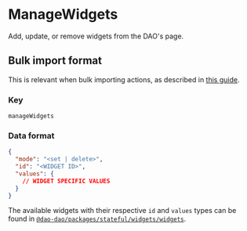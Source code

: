 # ManageWidgets

Add, update, or remove widgets from the DAO's page.

## Bulk import format

This is relevant when bulk importing actions, as described in [this
guide](https://github.com/DA0-DA0/dao-dao-ui/wiki/Bulk-importing-actions).

### Key

`manageWidgets`

### Data format

```json
{
  "mode": "<set | delete>",
  "id": "<WIDGET ID>",
  "values": {
    // WIDGET SPECIFIC VALUES
  }
}
```

The available widgets with their respective `id` and `values` types can be found
in [`@dao-dao/packages/stateful/widgets/widgets`](../../../../widgets/widgets).
